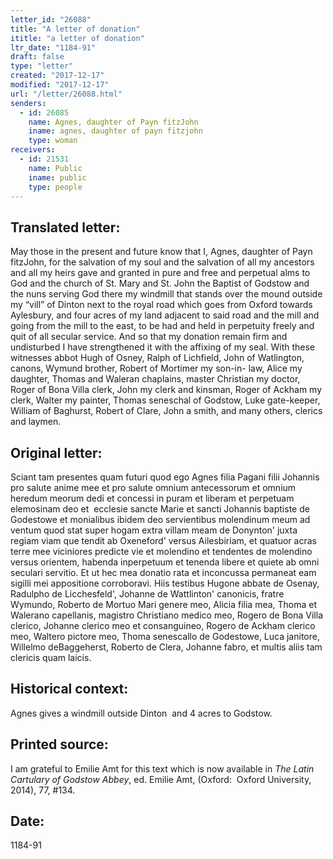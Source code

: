 ```yaml
---
letter_id: "26088"
title: "A letter of donation"
ititle: "a letter of donation"
ltr_date: "1184-91"
draft: false
type: "letter"
created: "2017-12-17"
modified: "2017-12-17"
url: "/letter/26088.html"
senders:
  - id: 26085
    name: Agnes, daughter of Payn fitzJohn
    iname: agnes, daughter of payn fitzjohn
    type: woman
receivers:
  - id: 21531
    name: Public
    iname: public
    type: people
---
```

<h2> Translated letter:</h2><p>May those in the present and future know that I, Agnes, daughter of Payn fitzJohn, for the salvation&nbsp;of my soul and the salvation of all my ancestors and all my heirs gave and granted in pure and free&nbsp;and perpetual alms to God and the church of St. Mary and St. John the Baptist of Godstow and the&nbsp;nuns serving God there my windmill that stands over the mound outside my “vill” of Dinton next to&nbsp;the royal road which goes from Oxford towards Aylesbury, and four acres of my land adjacent to said&nbsp;road and the mill and going from the mill to the east, to be had and held in perpetuity freely and quit&nbsp;of all secular service. And so that my donation remain firm and undisturbed I have strengthened it&nbsp;with the affixing of my seal. With these witnesses abbot Hugh of Osney, Ralph of Lichfield, John of&nbsp;Watlington, canons, Wymund brother, Robert of Mortimer my son-in- law, Alice my daughter,&nbsp;Thomas and Waleran chaplains, master Christian my doctor, Roger of Bona Villa clerk, John my&nbsp;clerk and kinsman, Roger of Ackham my clerk, Walter my painter, Thomas seneschal of Godstow,&nbsp;Luke gate-keeper, William of Baghurst, Robert of Clare, John a smith, and many others, clerics and&nbsp;laymen.</p><h2 class="mt-4"> Original letter:</h2><p>Sciant tam presentes quam futuri quod ego Agnes filia Pagani filii Johannis pro salute anime mee et pro salute omnium antecessorum et omnium heredum meorum dedi et concessi in puram et liberam et perpetuam elemosinam deo et&nbsp; ecclesie sancte Marie et sancti Johannis baptiste de Godestowe et monialibus ibidem deo servientibus molendinum meum ad ventum quod stat super hogam extra villam meam de Donynton' juxta regiam viam que tendit ab Oxeneford' versus Ailesbiriam, et quatuor acras terre mee viciniores predicte vie et molendino et tendentes de molendino versus orientem, habenda inperpetuum et tenenda libere et quiete ab omni seculari servitio. Et ut hec mea donatio rata et inconcussa permaneat eam sigilli mei appositione corroboravi. Hiis testibus Hugone abbate de Osenay, Radulpho de Licchesfeld', Johanne de Wattlinton' canonicis, fratre Wymundo, Roberto de Mortuo Mari genere meo, Alicia filia mea, Thoma et Walerano capellanis, magistro Christiano medico meo, Rogero de Bona Villa clerico, Johanne clerico meo et consanguineo, Rogero de Ackham clerico meo, Waltero pictore meo, Thoma senescallo de Godestowe, Luca janitore, Willelmo deBaggeherst, Roberto de Clera, Johanne fabro, et multis aliis tam clericis quam laicis.&nbsp;</p><h2 class="mt-4"> Historical context:</h2><p>Agnes gives a windmill outside Dinton &nbsp;and 4 acres to Godstow.</p><h2 class="mt-4"> Printed source:</h2><p>I am grateful to Emilie Amt for this text which is now available in<i> The Latin Cartulary of Godstow Abbey</i>, ed. Emilie Amt, (Oxford:&nbsp; Oxford University, 2014), 77, #134.</p><h2 class="mt-4"> Date:</h2>1184-91